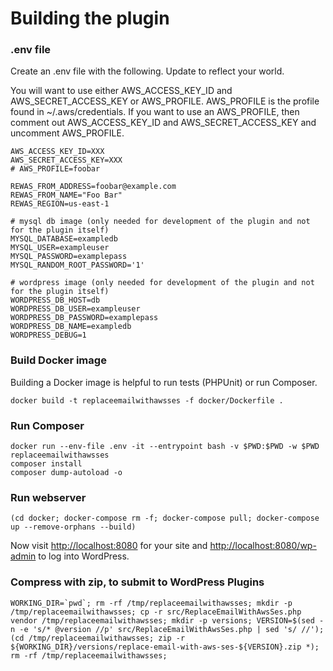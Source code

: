 # Building the plugin

### .env file
Create an .env file with the following. Update to reflect your world.

You will want to use either AWS_ACCESS_KEY_ID and AWS_SECRET_ACCESS_KEY or AWS_PROFILE. AWS_PROFILE is the profile found in ~/.aws/credentials. If you want to use an AWS_PROFILE, then comment out  AWS_ACCESS_KEY_ID and AWS_SECRET_ACCESS_KEY and uncomment AWS_PROFILE.

```
AWS_ACCESS_KEY_ID=XXX
AWS_SECRET_ACCESS_KEY=XXX
# AWS_PROFILE=foobar

REWAS_FROM_ADDRESS=foobar@example.com
REWAS_FROM_NAME="Foo Bar"
REWAS_REGION=us-east-1

# mysql db image (only needed for development of the plugin and not for the plugin itself)
MYSQL_DATABASE=exampledb
MYSQL_USER=exampleuser
MYSQL_PASSWORD=examplepass
MYSQL_RANDOM_ROOT_PASSWORD='1'

# wordpress image (only needed for development of the plugin and not for the plugin itself)
WORDPRESS_DB_HOST=db
WORDPRESS_DB_USER=exampleuser
WORDPRESS_DB_PASSWORD=examplepass
WORDPRESS_DB_NAME=exampledb
WORDPRESS_DEBUG=1
```

### Build Docker image
Building a Docker image is helpful to run tests (PHPUnit) or run Composer.

```
docker build -t replaceemailwithawsses -f docker/Dockerfile .
```

### Run Composer
```
docker run --env-file .env -it --entrypoint bash -v $PWD:$PWD -w $PWD replaceemailwithawsses
composer install
composer dump-autoload -o
```

### Run webserver
```
(cd docker; docker-compose rm -f; docker-compose pull; docker-compose up --remove-orphans --build)
```
Now visit [http://localhost:8080](http://localhost:8080) for your site and [http://localhost:8080/wp-admin](http://localhost:8080/wp-admin) to log into WordPress.

<!-- ## Run tests - [TODO]
```
docker run -e ABSPATH=/ --env-file .env -it --entrypoint bash -v $PWD:$PWD -w $PWD replaceemailwithawsses
./vendor/bin/phpunit tests/
```
-->

### Compress with zip, to submit to WordPress Plugins
```
WORKING_DIR=`pwd`; rm -rf /tmp/replaceemailwithawsses; mkdir -p /tmp/replaceemailwithawsses; cp -r src/ReplaceEmailWithAwsSes.php vendor /tmp/replaceemailwithawsses; mkdir -p versions; VERSION=$(sed -n -e 's/* @version //p' src/ReplaceEmailWithAwsSes.php | sed 's/ //'); (cd /tmp/replaceemailwithawsses; zip -r ${WORKING_DIR}/versions/replace-email-with-aws-ses-${VERSION}.zip *); rm -rf /tmp/replaceemailwithawsses;
```
